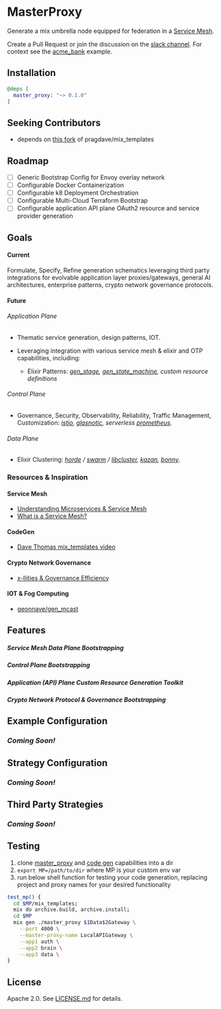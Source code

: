 # MasterProxy

Generate a mix umbrella node equipped for federation in a [Service Mesh](https://blog.envoyproxy.io/service-mesh-data-plane-vs-control-plane-2774e720f7fc).


Create a Pull Request or join the discussion on the [slack channel](https://join.slack.com/t/masterproxy/shared_invite/enQtNTQxNDYxMjM1MTI3LTM1Y2U3OTZkZTI5ZTlhZThiMjJhYTVjYTdiM2QzMTIzZjYyZjY5MDQ0NzU3MWI0OTVjZDc0NjMwNmE4NDcxNGQ). For context see the [acme_bank](https://github.com/wojtekmach/acme_bank) example.

## Installation

```elixir
@deps [
  master_proxy: "~> 0.1.0"
]
```

## Seeking Contributors

  - depends on [this fork](https://github.com/ericsteen/mix_templates) of pragdave/mix_templates

## Roadmap
- [ ] Generic Bootstrap Config for Envoy overlay network
- [ ] Configurable Docker Containerization
- [ ] Configurable k8 Deployment Orchestration
- [ ] Configurable Multi-Cloud Terraform Bootstrap
- [ ] Configurable application API plane OAuth2 resource and service provider generation

## Goals

#### Current

Formulate, Specify, Refine generation schematics leveraging third party integrations for evolvable application layer proxies/gateways, general AI architectures, enterprise patterns, crypto network governance protocols.

#### Future

###### Application Plane
- Thematic service generation, design patterns, IOT.

- Leveraging integration with various service mesh & elixir and OTP capabilities, including:

  - Elixir Patterns:  *[gen_stage](https://github.com/elixir-lang/gen_stage), [gen_state_machine](https://github.com/ericentin/gen_state_machine), custom resource definitions*

###### Control Plane
  - Governance, Security, Observability, Reliability, Traffic Management, Customization: *[istio](https://istio.io/), [glasnotic](https://glasnostic.com/), serverless*
 *[prometheus](https://github.com/deadtrickster/prometheus.erl)*.

###### Data Plane
  - Elixir Clustering: *[horde](https://github.com/derekkraan/horde) / [swarm](https://github.com/bitwalker/swarm) / [libcluster](https://github.com/bitwalker/libcluster), [kazan](https://github.com/obmarg/kazan), [bonny](https://github.com/coryodaniel/bonny)*.


### Resources & Inspiration

#### Service Mesh
- [Understanding Microservices & Service Mesh](https://medium.com/microservices-learning/understanding-microservices-communication-and-service-mesh-e888d1adc41)
- [What is a Service Mesh?](https://glasnostic.com/blog/what-is-a-service-mesh-istio-linkerd-envoy-consul)

#### CodeGen
- [Dave Thomas mix_templates video](https://pragdave.me/blog/2017/04/18/elixir-project-generator.html)

#### Crypto Network Governance
- [x-Ilities & Governance Efficiency](https://medium.com/@andrew_young/crypto-network-fundamentals-dfa11f15d026)

#### IOT & Fog Computing
- [geonnave/gen_mcast](https://github.com/geonnave/gen_mcast)

## Features

##### Service Mesh Data Plane Bootstrapping

##### Control Plane Bootstrapping

##### Application (API) Plane Custom Resource Generation Toolkit

##### Crypto Network Protocol & Governance Bootstrapping

## Example Configuration

### _Coming Soon!_

## Strategy Configuration

### _Coming Soon!_

## Third Party Strategies

### _Coming Soon!_

## Testing
1. clone [master_proxy](https://github.com/ericsteen/master_proxy) and [code gen](https://github.com/ericsteen/mix_templates) capabilities into a dir
2. `export MP=/path/to/dir` where MP is your custom env var
3. run below shell function for testing your code generation, replacing project and proxy names for your desired functionality

```bash
test_mp() {
  cd $MP/mix_templates;
  mix do archive.build, archive.install;
  cd $MP
  mix gen ./master_proxy $1Data$2Gateway \
    --port 4000 \
    --master-proxy-name LocalAPIGateway \
    --app1 auth \
    --app2 brain \
    --app3 data \
}
```

## License

Apache 2.0. See [LICENSE.md](LICENSE.md) for details.
